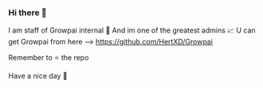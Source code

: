 ### Hi there 👋

I am staff of Growpai internal 🥇
And im one of the greatest admins 📈
U can get Growpai from here --> https://github.com/HertXD/Growpai

Remember to ⭐ the repo

Have a nice day 👋
